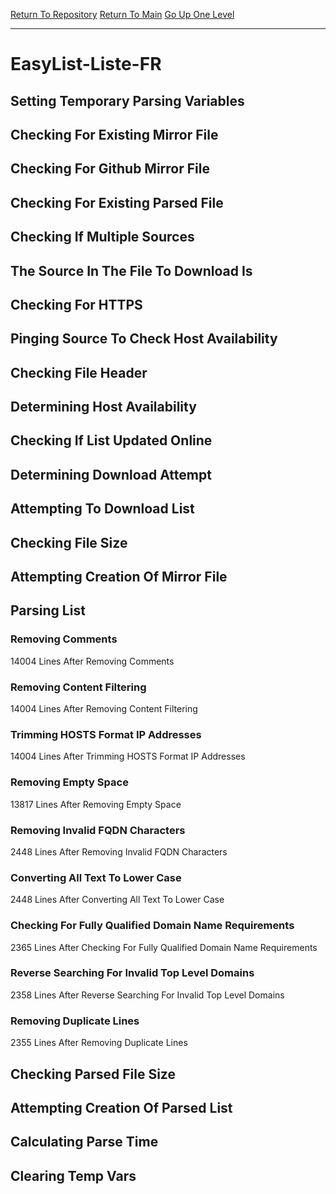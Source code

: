 [Return To Repository](https://github.com/deathbybandaid/piholeparser/)
[Return To Main](https://github.com/deathbybandaid/piholeparser/blob/master/RecentRunLogs/Mainlog.md)
[Go Up One Level](https://github.com/deathbybandaid/piholeparser/blob/master/RecentRunLogs/TopLevelScripts/30-Processing-External-Blacklists.md)
____________________________________
# EasyList-Liste-FR
## Setting Temporary Parsing Variables
## Checking For Existing Mirror File
## Checking For Github Mirror File
## Checking For Existing Parsed File
## Checking If Multiple Sources
## The Source In The File To Download Is
## Checking For HTTPS
## Pinging Source To Check Host Availability
## Checking File Header
## Determining Host Availability
## Checking If List Updated Online
## Determining Download Attempt
## Attempting To Download List
## Checking File Size
## Attempting Creation Of Mirror File
## Parsing List
### Removing Comments
14004 Lines After Removing Comments
### Removing Content Filtering
14004 Lines After Removing Content Filtering
### Trimming HOSTS Format IP Addresses
14004 Lines After Trimming HOSTS Format IP Addresses
### Removing Empty Space
13817 Lines After Removing Empty Space
### Removing Invalid FQDN Characters
2448 Lines After Removing Invalid FQDN Characters
### Converting All Text To Lower Case
2448 Lines After Converting All Text To Lower Case
### Checking For Fully Qualified Domain Name Requirements
2365 Lines After Checking For Fully Qualified Domain Name Requirements
### Reverse Searching For Invalid Top Level Domains
2358 Lines After Reverse Searching For Invalid Top Level Domains
### Removing Duplicate Lines
2355 Lines After Removing Duplicate Lines
## Checking Parsed File Size
## Attempting Creation Of Parsed List
## Calculating Parse Time
## Clearing Temp Vars
